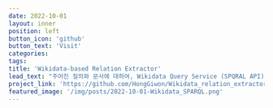 ```yaml
---
date: 2022-10-01
layout: inner
position: left
button_icon: 'github'
button_text: 'Visit'
categories:
tags:
title: 'Wikidata-based Relation Extractor'
lead_text: "주어진 질의와 문서에 대하여, Wikidata Query Service (SPQRAL API)을 활용하여 triple을 추출하고, TFIDF 점수에 기반한 필터링 수행"
project_link: 'https://github.com/HongGiwon/Wikidata_relation_extractor'
featured_image: '/img/posts/2022-10-01-Wikidata_SPARQL.png'
---
```

